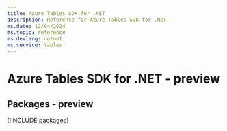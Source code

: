 ```yaml
---
title: Azure Tables SDK for .NET
description: Reference for Azure Tables SDK for .NET
ms.date: 12/04/2024
ms.topic: reference
ms.devlang: dotnet
ms.service: tables
---
```

# Azure Tables SDK for .NET - preview
## Packages - preview
[!INCLUDE [packages](tables-index.md)]